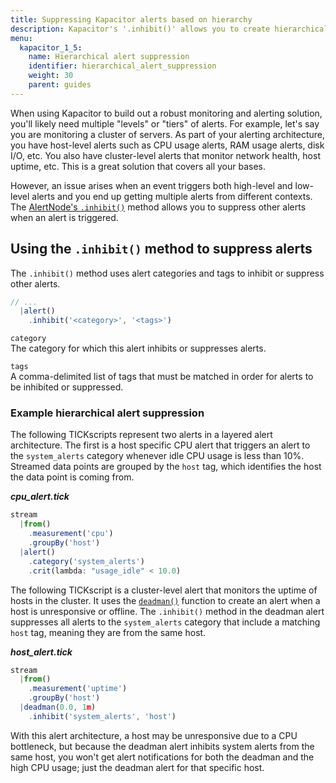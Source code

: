 ```yaml
---
title: Suppressing Kapacitor alerts based on hierarchy
description: Kapacitor's '.inhibit()' allows you to create hierarchical alerting architectures by suppressing alerts with matching tags in a specified alert category.
menu:
  kapacitor_1_5:
    name: Hierarchical alert suppression
    identifier: hierarchical_alert_suppression
    weight: 30
    parent: guides
---
```


When using Kapacitor to build out a robust monitoring and alerting solution,
you'll likely need multiple "levels" or "tiers" of alerts.
For example, let's say you are monitoring a cluster of servers.
As part of your alerting architecture, you have host-level alerts such as CPU usage
alerts, RAM usage alerts, disk I/O, etc.
You also have cluster-level alerts that monitor network health, host uptime, etc.
This is a great solution that covers all your bases.

However, an issue arises when an event triggers both high-level and low-level alerts
and you end up getting multiple alerts from different contexts.
The [AlertNode's `.inhibit()`](/kapacitor/v1.5/nodes/alert_node/#inhibit) method
allows you to suppress other alerts when an alert is triggered.

## Using the `.inhibit()` method to suppress alerts
The `.inhibit()` method uses alert categories and tags to inhibit or suppress other alerts.

```js
// ...
  |alert()
    .inhibit('<category>', '<tags>')
```

`category`  
The category for which this alert inhibits or suppresses alerts.

`tags`  
A comma-delimited list of tags that must be matched in order for alerts to be
inhibited or suppressed.

### Example hierarchical alert suppression  
The following TICKscripts represent two alerts in a layered alert architecture.
The first is a host specific CPU alert that triggers an alert to the `system_alerts`
category whenever idle CPU usage is less than 10%.
Streamed data points are grouped by the `host` tag, which identifies the host the
data point is coming from.

_**cpu\_alert.tick**_  
```js
stream
  |from()
    .measurement('cpu')
    .groupBy('host')
  |alert()
    .category('system_alerts')
    .crit(lambda: "usage_idle" < 10.0)
```

The following TICKscript is a cluster-level alert that monitors the uptime of hosts in the cluster.
It uses the [`deadman()`](/kapacitor/v1.5/nodes/alert_node/#deadman) function to
create an alert when a host is unresponsive or offline.
The `.inhibit()` method in the deadman alert suppresses all alerts to the `system_alerts`
category that include a matching `host` tag, meaning they are from the same host.

_**host\_alert.tick**_
```js
stream
  |from()
    .measurement('uptime')
    .groupBy('host')
  |deadman(0.0, 1m)
    .inhibit('system_alerts', 'host')
```

With this alert architecture, a host may be unresponsive due to a CPU bottleneck,
but because the deadman alert inhibits system alerts from the same host, you won't
get alert notifications for both the deadman and the high CPU usage; just the
deadman alert for that specific host.
